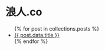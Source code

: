 <h1>浪人.co</h1>

<nav>
  <ul>
    {% for post in collections.posts %}
      <li><a href="{{ post.url }}">{{ post.data.title }}</a></li>
    {% endfor %}
  </ul>
</nav>


